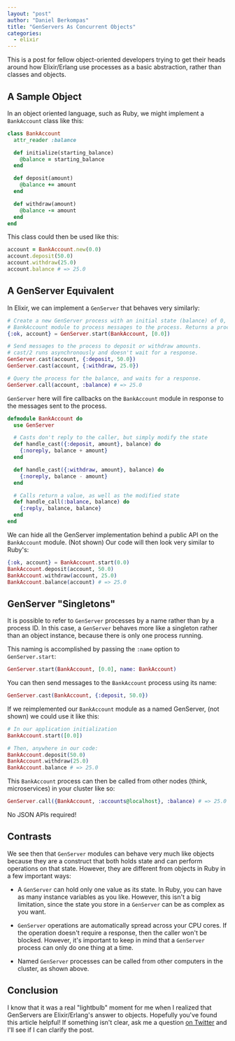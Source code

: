 ```yaml
---
layout: "post"
author: "Daniel Berkompas"
title: "GenServers As Concurrent Objects"
categories:
  - elixir
---
```


This is a post for fellow object-oriented developers trying to get their heads
around how Elixir/Erlang use processes as a basic abstraction, rather than
classes and objects.

## A Sample Object

In an object oriented language, such as Ruby, we might implement a `BankAccount`
class like this:

```ruby
class BankAccount
  attr_reader :balance

  def initialize(starting_balance)
    @balance = starting_balance 
  end

  def deposit(amount)
    @balance += amount
  end

  def withdraw(amount)
    @balance -= amount
  end
end
```

This class could then be used like this:

```ruby
account = BankAccount.new(0.0)
account.deposit(50.0)
account.withdraw(25.0)
account.balance # => 25.0
```

## A GenServer Equivalent

In Elixir, we can implement a `GenServer` that behaves very similarly:

```elixir
# Create a new GenServer process with an initial state (balance) of 0, using the
# BankAccount module to process messages to the process. Returns a process ID.
{:ok, account} = GenServer.start(BankAccount, [0.0])

# Send messages to the process to deposit or withdraw amounts.
# cast/2 runs asynchronously and doesn't wait for a response.
GenServer.cast(account, {:deposit, 50.0})
GenServer.cast(account, {:withdraw, 25.0})

# Query the process for the balance, and waits for a response.
GenServer.call(account, :balance) # => 25.0
```

`GenServer` here will fire callbacks on the `BankAccount` module in response to
the messages sent to the process.

```elixir
defmodule BankAccount do
  use GenServer

  # Casts don't reply to the caller, but simply modify the state
  def handle_cast({:deposit, amount}, balance) do
    {:noreply, balance + amount}
  end

  def handle_cast({:withdraw, amount}, balance) do
    {:noreply, balance - amount}
  end

  # Calls return a value, as well as the modified state
  def handle_call(:balance, balance) do
    {:reply, balance, balance}
  end
end
```

We can hide all the GenServer implementation behind a public API on the
`BankAccount` module. (Not shown) Our code will then look very similar to Ruby's:

```elixir
{:ok, account} = BankAccount.start(0.0)
BankAccount.deposit(account, 50.0)
BankAccount.withdraw(account, 25.0)
BankAccount.balance(account) # => 25.0
```

## GenServer "Singletons"

It is possible to refer to `GenServer` processes by a name rather than by
a process ID. In this case, a `GenServer` behaves more like a singleton rather
than an object instance, because there is only one process running.

This naming is accomplished by passing the `:name` option to `GenServer.start`:

```elixir
GenServer.start(BankAccount, [0.0], name: BankAccount)
```

You can then send messages to the `BankAccount` process using its name:

```elixir
GenServer.cast(BankAccount, {:deposit, 50.0})
```

If we reimplemented our `BankAccount` module as a named GenServer, (not shown) 
we could use it like this:

```elixir
# In our application initialization
BankAccount.start([0.0])

# Then, anywhere in our code:
BankAccount.deposit(50.0)
BankAccount.withdraw(25.0)
BankAccount.balance # => 25.0
```

This `BankAccount` process can then be called from other nodes (think,
microservices) in your cluster like so:

```elixir
GenServer.call({BankAccount, :accounts@localhost}, :balance) # => 25.0
```

No JSON APIs required!

## Contrasts

We see then that `GenServer` modules can behave very much like objects because
they are a construct that both holds state and can perform operations on that
state. However, they are different from objects in Ruby in a few important ways:

- A `GenServer` can hold only one value as its state. In Ruby, you can have as 
  many instance variables as you like. However, this isn't a big limitation,
  since the state you store in a `GenServer` can be as complex as you want.

- `GenServer` operations are automatically spread across your CPU cores. If the
  operation doesn't require a response, then the caller won't be blocked.
  However, it's important to keep in mind that a `GenServer` process can only do
  one thing at a time.

- Named `GenServer` processes can be called from other computers in the cluster,
  as shown above.

## Conclusion

I know that it was a real "lightbulb" moment for me when I realized that
GenServers are Elixir/Erlang's answer to objects. Hopefully you've found this
article helpful! If something isn't clear, ask me a question [on
Twitter](http://twitter.com/dberkom) and I'll see if I can clarify the post.
